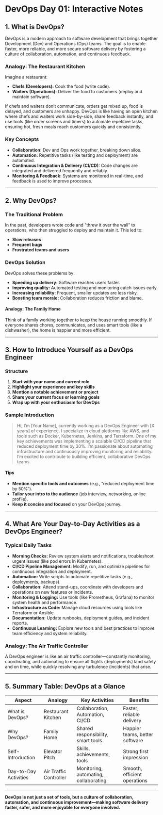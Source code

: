 # DevOps Day 01: Interactive Notes

## 1. What is DevOps?

DevOps is a modern approach to software development that brings together Development (Dev) and Operations (Ops) teams. The goal is to enable faster, more reliable, and more secure software delivery by fostering a culture of collaboration, automation, and continuous feedback.

### Analogy: The Restaurant Kitchen

Imagine a restaurant:

- **Chefs (Developers):** Cook the food (write code).
- **Waiters (Operations):** Deliver the food to customers (deploy and maintain software).

If chefs and waiters don’t communicate, orders get mixed up, food is delayed, and customers are unhappy. DevOps is like having an open kitchen where chefs and waiters work side-by-side, share feedback instantly, and use tools (like order screens and timers) to automate repetitive tasks, ensuring hot, fresh meals reach customers quickly and consistently.

### Key Concepts

- **Collaboration:** Dev and Ops work together, breaking down silos.
- **Automation:** Repetitive tasks (like testing and deployment) are automated.
- **Continuous Integration & Delivery (CI/CD):** Code changes are integrated and delivered frequently and reliably.
- **Monitoring & Feedback:** Systems are monitored in real-time, and feedback is used to improve processes.

---

## 2. Why DevOps?

### The Traditional Problem

In the past, developers wrote code and "threw it over the wall" to operations, who then struggled to deploy and maintain it. This led to:

- **Slow releases**
- **Frequent bugs**
- **Frustrated teams and users**

### DevOps Solution

DevOps solves these problems by:

- **Speeding up delivery:** Software reaches users faster.
- **Improving quality:** Automated testing and monitoring catch issues early.
- **Increasing reliability:** Frequent, smaller updates are less risky.
- **Boosting team morale:** Collaboration reduces friction and blame.

#### Analogy: The Family Home

Think of a family working together to keep the house running smoothly. If everyone shares chores, communicates, and uses smart tools (like a dishwasher), the home is happier and more efficient.

---

## 3. How to Introduce Yourself as a DevOps Engineer

### Structure

1. **Start with your name and current role**
2. **Highlight your experience and key skills**
3. **Mention a notable achievement or project**
4. **Share your current focus or learning goals**
5. **Wrap up with your enthusiasm for DevOps**

### Sample Introduction

> Hi, I’m [Your Name], currently working as a DevOps Engineer with [X years] of experience. I specialize in cloud platforms like AWS, and tools such as Docker, Kubernetes, Jenkins, and Terraform. One of my key achievements was implementing a scalable CI/CD pipeline that reduced deployment time by 30%. I’m passionate about automating infrastructure and continuously improving monitoring and reliability. I’m excited to contribute to building efficient, collaborative DevOps teams.

#### Tips

- **Mention specific tools and outcomes** (e.g., “reduced deployment time by 50%”).
- **Tailor your intro to the audience** (job interview, networking, online profile).
- **Keep it concise and focused** on your DevOps journey.

---

## 4. What Are Your Day-to-Day Activities as a DevOps Engineer?

### Typical Daily Tasks

- **Morning Checks:** Review system alerts and notifications, troubleshoot urgent issues (like pod errors in Kubernetes).
- **CI/CD Pipeline Management:** Modify, run, and optimize pipelines for continuous integration and deployment.
- **Automation:** Write scripts to automate repetitive tasks (e.g., deployments, backups).
- **Collaboration:** Attend stand-ups, coordinate with developers and operations on new features or incidents.
- **Monitoring & Logging:** Use tools (like Prometheus, Grafana) to monitor system health and performance.
- **Infrastructure as Code:** Manage cloud resources using tools like Terraform or Ansible.
- **Documentation:** Update runbooks, deployment guides, and incident reports.
- **Continuous Learning:** Explore new tools and best practices to improve team efficiency and system reliability.

### Analogy: The Air Traffic Controller

A DevOps engineer is like an air traffic controller—constantly monitoring, coordinating, and automating to ensure all flights (deployments) land safely and on time, while quickly resolving any turbulence (incidents) that arise.

---

## 5. Summary Table: DevOps at a Glance

| Aspect                | Analogy                  | Key Activities                        | Benefits                        |
|-----------------------|--------------------------|---------------------------------------|----------------------------------|
| What is DevOps?       | Restaurant Kitchen       | Collaboration, Automation, CI/CD      | Faster, reliable delivery        |
| Why DevOps?           | Family Home              | Shared responsibility, smart tools     | Happier teams, better software   |
| Self-Introduction     | Elevator Pitch           | Skills, achievements, tools            | Strong first impression          |
| Day-to-Day Activities | Air Traffic Controller   | Monitoring, automating, collaborating | Smooth, efficient operations     |

---

**DevOps is not just a set of tools, but a culture of collaboration, automation, and continuous improvement—making software delivery faster, safer, and more enjoyable for everyone involved.**


